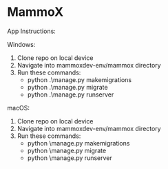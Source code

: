# MammoX

App Instructions:

Windows: 
1. Clone repo on local device
2. Navigate into mammoxdev-env/mammox directory
3. Run these commands:
    - python .\manage.py makemigrations
    - python .\manage.py migrate
    - python .\manage.py runserver
    
macOS: 
1. Clone repo on local device
2. Navigate into mammoxdev-env/mammox directory
3. Run these commands:
    - python \manage.py makemigrations
    - python \manage.py migrate
    - python \manage.py runserver
